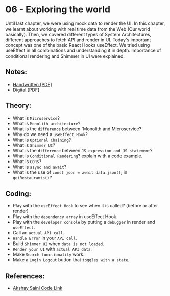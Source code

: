 # 06 - Exploring the world

Until last chapter, we were using mock data to render the UI. In this chapter, we learnt about working with real time data from the Web (Our world basically). Then, we covered different types of System Architectures, different approaches to fetch API and render in UI. Today's important concept was one of the basic React Hooks useEffect. We tried using useEffect in all combinations and understanding it in depth. Importance of conditional rendering and Shimmer in UI were explained.

## Notes:

- [Handwritten [PDF]](https://github.com/deltanode/react-playground/blob/main/00-React-Notes/Chapter%2006%20-%20Exploring%20the%20world%20-%20Handwritten%20Notes.pdf)
- [Digital [PDF]](https://github.com/deltanode/react-playground/blob/main/00-React-Notes/Chapter%2006%20-%20Exploring%20the%20world%20-%20Digital%20Notes.pdf)

## Theory:

- What is `Microservice`?
- What is `Monolith architecture`?
- What is the `difference` between `Monolith and Microservice?
- Why do we need a `useEffect Hook`?
- What is `Optional Chaining`?
- What is `Shimmer UI`?
- What is the `difference` between `JS expression and JS statement`?
- What is `Conditional Rendering`? explain with a code example.
- What is `CORS`?
- What is `async and await`?
- What is the use of `const json = await data.json()`; in `getRestaurants()`?

## Coding:

- Play with the `useEffect Hook` to see when it is called? (before or after render)
- Play with the `dependency array` in useEffect Hook.
- Play with the `developer console` by putting a `debugger` in render and `useEffect`.
- Call an `actual API call`.
- `Handle Error` in your `API call`.
- Build `Shimmer UI` when `data is not loaded`.
- `Render your UI` with `actual API data`.
- Make `Search functionality` work.
- Make a `Login Logout` button that `toggles with a state`.

## References:

- [Akshay Saini Code Link](https://bitbucket.org/namastedev/namaste-react-live/src/master/)
